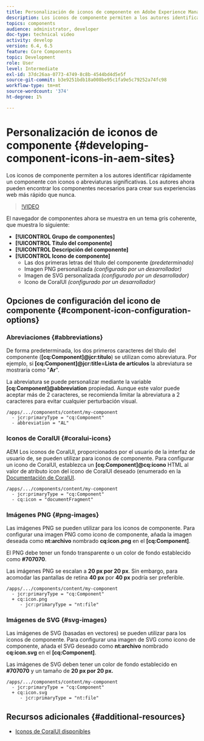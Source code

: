 ```yaml
---
title: Personalización de iconos de componente en Adobe Experience Manager Sites
description: Los iconos de componente permiten a los autores identificar rápidamente un componente con iconos o abreviaturas significativas. Los autores ahora pueden encontrar los componentes necesarios para crear sus experiencias web más rápido que nunca.
topics: components
audience: administrator, developer
doc-type: technical video
activity: develop
version: 6.4, 6.5
feature: Core Components
topic: Development
role: User
level: Intermediate
exl-id: 37dc26aa-0773-4749-8c8b-4544bd4d5e5f
source-git-commit: b3e9251bdb18a008be95c1fa9e5c79252a74fc98
workflow-type: tm+mt
source-wordcount: '374'
ht-degree: 1%

---
```


# Personalización de iconos de componente {#developing-component-icons-in-aem-sites}

Los iconos de componente permiten a los autores identificar rápidamente un componente con iconos o abreviaturas significativas. Los autores ahora pueden encontrar los componentes necesarios para crear sus experiencias web más rápido que nunca.

>[!VIDEO](https://video.tv.adobe.com/v/16778?quality=12&learn=on)

El navegador de componentes ahora se muestra en un tema gris coherente, que muestra lo siguiente:

* **[!UICONTROL Grupo de componentes]**
* **[!UICONTROL Título del componente]**
* **[!UICONTROL Descripción del componente]**
* **[!UICONTROL Icono de componente]**
   * Las dos primeras letras del título del componente *(predeterminado)*
   * Imagen PNG personalizada *(configurado por un desarrollador)*
   * Imagen de SVG personalizada *(configurado por un desarrollador)*
   * Icono de CoralUI *(configurado por un desarrollador)*

## Opciones de configuración del icono de componente {#component-icon-configuration-options}

### Abreviaciones {#abbreviations}

De forma predeterminada, los dos primeros caracteres del título del componente (**[cq:Component]@jcr:título**) se utilizan como abreviatura. Por ejemplo, si **[cq:Component]@jcr:title=Lista de artículos** la abreviatura se mostraría como &quot;**Ar**&quot;.

La abreviatura se puede personalizar mediante la variable **[cq:Component]@abbreviation** propiedad. Aunque este valor puede aceptar más de 2 caracteres, se recomienda limitar la abreviatura a 2 caracteres para evitar cualquier perturbación visual.

```plain
/apps/.../components/content/my-component
  - jcr:primaryType = "cq:Component"
  - abbreviation = "AL"
```

### Iconos de CoralUI {#coralui-icons}

AEM Los iconos de CoralUI, proporcionados por el usuario de la interfaz de usuario de, se pueden utilizar para iconos de componente. Para configurar un icono de CoralUI, establezca un **[cq:Component]@cq:icono** HTML al valor de atributo icon del icono de CoralUI deseado (enumerado en la [Documentación de CoralUI](https://helpx.adobe.com/experience-manager/6-5/sites/developing/using/reference-materials/coral-ui/coralui3/Coral.Icon.html).

```plain
/apps/.../components/content/my-component
  - jcr:primaryType = "cq:Component"
  - cq:icon = "documentFragment"
```

### Imágenes PNG {#png-images}

Las imágenes PNG se pueden utilizar para los iconos de componente. Para configurar una imagen PNG como icono de componente, añada la imagen deseada como **nt:archivo** nombrado **cq:icon.png** en el **[cq:Component]**.

El PNG debe tener un fondo transparente o un color de fondo establecido como **#707070**.

Las imágenes PNG se escalan a **20 px por 20 px**. Sin embargo, para acomodar las pantallas de retina **40 px** por **40 px** podría ser preferible.

```plain
/apps/.../components/content/my-component
  - jcr:primaryType = "cq:Component"
  + cq:icon.png
     - jcr:primaryType = "nt:file"
```

### Imágenes de SVG {#svg-images}

Las imágenes de SVG (basadas en vectores) se pueden utilizar para los iconos de componente. Para configurar una imagen de SVG como icono de componente, añada el SVG deseado como **nt:archivo** nombrado **cq:icon.svg** en el **[cq:Component]**.

Las imágenes de SVG deben tener un color de fondo establecido en **#707070** y un tamaño de **20 px por 20 px.**

```plain
/apps/.../components/content/my-component
  - jcr:primaryType = "cq:Component"
  + cq:icon.svg
     - jcr:primaryType = "nt:file"
```

## Recursos adicionales {#additional-resources}

* [Iconos de CoralUI disponibles](https://helpx.adobe.com/experience-manager/6-5/sites/developing/using/reference-materials/coral-ui/coralui3/Coral.Icon.html)
